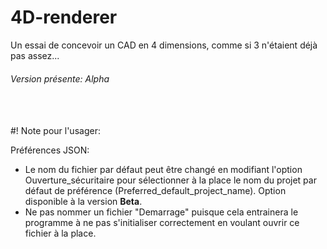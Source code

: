 # 4D-renderer
Un essai de concevoir un CAD en 4 dimensions, comme si 3 n'étaient déjà pas assez...

###### Version présente: Alpha
<br><br>
#! Note pour l'usager:

  Préférences JSON:
  - Le nom du fichier par défaut peut être changé en modifiant l'option Ouverture_sécuritaire pour sélectionner à la place le nom du projet par défaut de préférence (Preferred_default_project_name). Option disponible à la version **Beta**.
  - Ne pas nommer un fichier "Demarrage" puisque cela entrainera le programme à ne pas s'initialiser correctement en voulant ouvrir ce fichier à la place.

